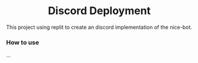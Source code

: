<h1 style="text-align:center">Discord Deployment</h1>

This project using replit to create an discord implementation of the nice-bot.

### How to use
...